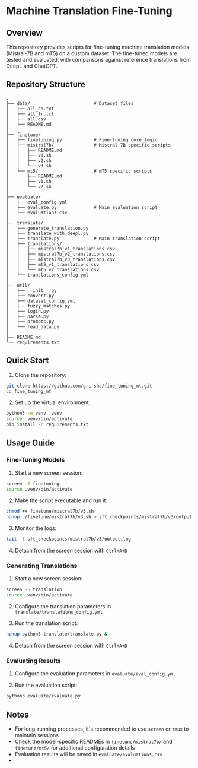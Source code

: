 # Machine Translation Fine-Tuning

## Overview
This repository provides scripts for fine-tuning machine translation models (Mistral-7B and mT5) on a custom dataset.
The fine-tuned models are tested and evaluated, with comparisons against reference translations from DeepL and ChatGPT.

## Repository Structure
```
.
├── data/                        # Dataset files
│   ├── all_en.txt
│   ├── all_fr.txt
│   ├── all.csv 
│   └── README.md 
│
├── finetune/                    
│   ├── finetuning.py            # Fine-tuning core logic
│   ├── mistral7b/               # Mistral-7B specific scripts
│   │   ├── README.md
│   │   ├── v1.sh           
│   │   ├── v2.sh           
│   │   └── v3.sh           
│   └── mt5/                     # mT5 specific scripts
│       ├── README.md
│       ├── v1.sh           
│       └── v2.sh           
│
├── evaluate/
│   ├── eval_config.yml          
│   ├── evaluate.py              # Main evaluation script
│   └── evaluations.csv          
│
├── translate/
│   ├── generate_translation.py
│   ├── translate_with_deepl.py
│   ├── translate.py             # Main translation script
│   ├── translations/            
│   │   ├── mistral7b_v1_translations.csv
│   │   ├── mistral7b_v2_translations.csv
│   │   ├── mistral7b_v3_translations.csv
│   │   ├── mt5_v1_translations.csv
│   │   └── mt5_v2_translations.csv
│   └── translations_config.yml
│
├── util/
│   ├── __init__.py
│   ├── convert.py
│   ├── dataset_config.yml
│   ├── fuzzy_matches.py
│   ├── login.py
│   ├── parse.py
│   ├── prompts.py
│   └── read_data.py
│
├── README.md
└── requirements.txt
```

## Quick Start

1. Clone the repository:
```bash
git clone https://github.com/gri-sha/fine_tuning_mt.git
cd fine_tuning_mt
```

2. Set up the virtual environment:
```bash
python3 -m venv .venv
source .venv/bin/activate
pip install -r requirements.txt
```

## Usage Guide

### Fine-Tuning Models

1. Start a new screen session:
```bash
screen -S finetuning
source .venv/bin/activate
```

2. Make the script executable and run it:
```bash
chmod +x finetune/mistral7b/v3.sh
nohup ./finetune/mistral7b/v3.sh > sft_checkpoints/mistral7b/v3/output.log 2>&1 &
```

3. Monitor the logs:
```bash
tail -f sft_checkpoints/mistral7b/v3/output.log
```

4. Detach from the screen session with `Ctrl+A+D`

### Generating Translations

1. Start a new screen session:
```bash
screen -S translation
source .venv/bin/activate
```

2. Configure the translation parameters in `translate/translations_config.yml`

3. Run the translation script:
```bash
nohup python3 translate/translate.py &
```

4. Detach from the screen session with `Ctrl+A+D`

### Evaluating Results

1. Configure the evaluation parameters in `evaluate/eval_config.yml`

2. Run the evaluation script:
```bash
python3 evaluate/evaluate.py
```

## Notes
- For long-running processes, it's recommended to use `screen` or `tmux` to maintain sessions
- Check the model-specific READMEs in `finetune/mistral7b/` and `finetune/mt5/` for additional configuration details
- Evaluation results will be saved in `evaluate/evaluations.csv`
- 